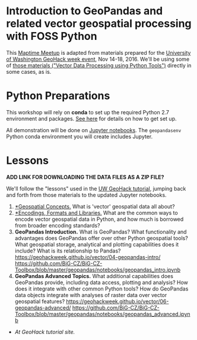 # Introduction to GeoPandas and related vector geospatial processing with FOSS Python

This [Maptime Meetup](https://www.meetup.com/MaptimeSEA/) is adapted from materials prepared for the [University of Washington GeoHack week event](https://geohackweek.github.io), Nov 14-18, 2016. We'll be using some of [those materials ("Vector Data Processing using Python Tools")](https://geohackweek.github.io/vector/) directly in some cases, as is.

# Python Preparations

This workshop will rely on **conda** to set up the required Python 2.7 environment and packages. [See here](https://github.com/BiG-CZ/BiG-CZ-Toolbox/blob/master/geopandas/install-conda.md) for details on how to get set up.

All demonstration will be done on [Jupyter notebooks](http://jupyter.org). The `geopandasenv` Python conda environment you will create includes Jupyter.

# Lessons

**ADD LINK FOR DOWNLOADING THE DATA FILES AS A ZIP FILE?**

We'll follow the "lessons" used in the [UW GeoHack tutorial](https://geohackweek.github.io/vector/), jumping back and forth from those materials to the updated Jupyter notebooks.

1. [*Geospatial Concepts.](https://geohackweek.github.io/vector/02-geospatial-concepts/) What is 'vector' geospatial data all about?
2. [*Encodings, Formats and Libraries.](https://geohackweek.github.io/vector/03-encodings-libraries/) What are the common ways to encode vector geospatial data in Python, and how much is borrowed from broader encoding standards?
3. **GeoPandas Introduction.** What is GeoPandas? What functionality and advantages does GeoPandas offer over other Python geospatial tools? What geospatial storage, analytical and plotting capabilities does it include? What is its relationship to Pandas? https://geohackweek.github.io/vector/04-geopandas-intro/  https://github.com/BiG-CZ/BiG-CZ-Toolbox/blob/master/geopandas/notebooks/geopandas_intro.ipynb
4. **GeoPandas Advanced Topics.** What additional capabilities does GeoPandas provide, including data access, plotting and analysis? How does it integrate with other common Python tools? How do GeoPandas data objects integrate with analyses of raster data over vector geospatial features? https://geohackweek.github.io/vector/06-geopandas-advanced/  https://github.com/BiG-CZ/BiG-CZ-Toolbox/blob/master/geopandas/notebooks/geopandas_advanced.ipynb

* *At GeoHack tutorial site.*
